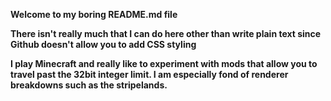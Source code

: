 <b align="left" max-width="10px">Welcome to my boring README.md file<b>
<p>There isn't really much that I can do here other than write plain text since Github doesn't allow you to add CSS styling</p>
<p width="100%" align="center">
  <p width="33%">I play Minecraft and really like to experiment with mods that allow you to travel past the 32bit integer limit. I am especially fond of renderer breakdowns such as the stripelands.</p>
</p>
